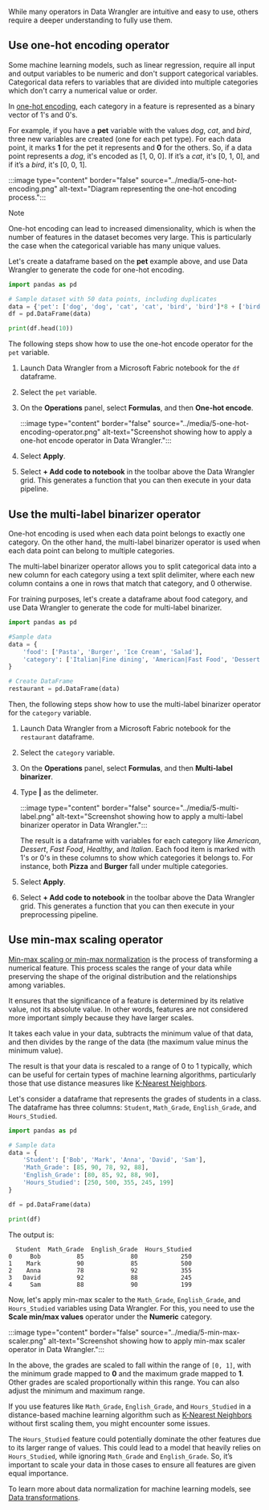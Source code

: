 While many operators in Data Wrangler are intuitive and easy to use, others require a deeper understanding to fully use them.

## Use one-hot encoding operator

Some machine learning models, such as linear regression, require all input and output variables to be numeric and don't support categorical variables. Categorical data refers to variables that are divided into multiple categories which don't carry a numerical value or order.

In [one-hot encoding](/dotnet/machine-learning/how-to-guides/prepare-data-ml-net#work-with-categorical-data?azure-portal=true), each category in a feature is represented as a binary vector of 1's and 0's. 

For example, if you have a **pet** variable with the values *dog*, *cat*, and *bird*, three new variables are created (one for each pet type). For each data point, it marks **1** for the pet it represents and **0** for the others. So, if a data point represents a *dog*, it's encoded as [1, 0, 0]. If it’s a *cat*, it's [0, 1, 0], and if it’s a *bird*, it's [0, 0, 1].

:::image type="content" border="false" source="../media/5-one-hot-encoding.png" alt-text="Diagram representing the one-hot encoding process.":::

> [!Note]
> One-hot encoding can lead to increased dimensionality, which is when the number of features in the dataset becomes very large. This is particularly the case when the categorical variable has many unique values.

Let's create a dataframe based on the **pet** example above, and use Data Wrangler to generate the code for one-hot encoding.

```python
import pandas as pd

# Sample dataset with 50 data points, including duplicates
data = {'pet': ['dog', 'dog', 'cat', 'cat', 'bird', 'bird']*8 + ['bird', 'cat']}
df = pd.DataFrame(data)

print(df.head(10))
```

The following steps show how to use the one-hot encode operator for the `pet` variable.

1. Launch Data Wrangler from a Microsoft Fabric notebook for the `df` dataframe.

1. Select the `pet` variable.

1. On the **Operations** panel, select **Formulas**, and then **One-hot encode**.

    :::image type="content" border="false" source="../media/5-one-hot-encoding-operator.png" alt-text="Screenshot showing how to apply a one-hot encode operator in Data Wrangler.":::

1. Select **Apply**.

1. Select **+ Add code to notebook** in the toolbar above the Data Wrangler grid. This generates a function that you can then execute in your data pipeline.

## Use the multi-label binarizer operator

One-hot encoding is used when each data point belongs to exactly one category. On the other hand, the multi-label binarizer operator is used when each data point can belong to multiple categories.

The multi-label binarizer operator allows you to split categorical data into a new column for each category using a text split delimiter, where each new column contains a one in rows that match that category, and 0 otherwise.

For training purposes, let's create a dataframe about food category, and use Data Wrangler to generate the code for multi-label binarizer.

```python
import pandas as pd

#Sample data
data = {
    'food': ['Pasta', 'Burger', 'Ice Cream', 'Salad'],
    'category': ['Italian|Fine dining', 'American|Fast Food', 'Dessert', 'Healthy']
}

# Create DataFrame
restaurant = pd.DataFrame(data)
```

Then, the following steps show how to use the multi-label binarizer operator for the `category` variable.

1. Launch Data Wrangler from a Microsoft Fabric notebook for the `restaurant` dataframe.

1. Select the `category` variable.

1. On the **Operations** panel, select **Formulas**, and then **Multi-label binarizer**.

1. Type **|** as the delimeter.

    :::image type="content" border="false" source="../media/5-multi-label.png" alt-text="Screenshot showing how to apply a multi-label binarizer operator in Data Wrangler.":::

    The result is a dataframe with variables for each category like *American*, *Dessert*, *Fast Food*, *Healthy*, and *Italian*. Each food item is marked with 1's or 0's in these columns to show which categories it belongs to. For instance, both **Pizza** and **Burger** fall under multiple categories.

1. Select **Apply**. 

1. Select **+ Add code to notebook** in the toolbar above the Data Wrangler grid. This generates a function that you can then execute in your preprocessing pipeline.

## Use min-max scaling operator

[Min-max scaling or min-max normalization](/dotnet/machine-learning/how-to-guides/prepare-data-ml-net#min-max-normalization?azure-portal=true) is the process of transforming a numerical feature. This process scales the range of your data while preserving the shape of the original distribution and the relationships among variables.

It ensures that the significance of a feature is determined by its relative value, not its absolute value. In other words, features are not considered more important simply because they have larger scales.

It takes each value in your data, subtracts the minimum value of that data, and then divides by the range of the data (the maximum value minus the minimum value). 

The result is that your data is rescaled to a range of 0 to 1 typically, which can be useful for certain types of machine learning algorithms, particularly those that use distance measures like [K-Nearest Neighbors](https://en.wikipedia.org/wiki/K-nearest_neighbors_algorithm?azure-portal=true).

Let's consider a dataframe that represents the grades of students in a class. The dataframe has three columns: `Student`, `Math_Grade`, `English_Grade`, and `Hours_Studied`. 

```python
import pandas as pd

# Sample data
data = {
    'Student': ['Bob', 'Mark', 'Anna', 'David', 'Sam'],
    'Math_Grade': [85, 90, 78, 92, 88],
    'English_Grade': [80, 85, 92, 88, 90],
    'Hours_Studied': [250, 500, 355, 245, 199] 
}

df = pd.DataFrame(data)

print(df)
```

The output is:

```
  Student  Math_Grade  English_Grade  Hours_Studied
0     Bob          85             80            250
1    Mark          90             85            500
2    Anna          78             92            355
3   David          92             88            245
4     Sam          88             90            199
```

Now, let's apply min-max scaler to the `Math_Grade`, `English_Grade`, and `Hours_Studied` variables using Data Wrangler. For this, you need to use the **Scale min/max values** operator under the **Numeric** category.

:::image type="content" border="false" source="../media/5-min-max-scaler.png" alt-text="Screenshot showing how to apply min-max scaler operator in Data Wrangler.":::

In the above, the grades are scaled to fall within the range of `[0, 1]`, with the minimum grade mapped to **0** and the maximum grade mapped to **1**. Other grades are scaled proportionally within this range. You can also adjust the minimum and maximum range.

If you use features like `Math_Grade`, `English_Grade`, and `Hours_Studied` in a distance-based machine learning algorithm such as [K-Nearest Neighbors](https://en.wikipedia.org/wiki/K-nearest_neighbors_algorithm?azure-portal=true) without first scaling them, you might encounter some issues. 

The `Hours_Studied` feature could potentially dominate the other features due to its larger range of values. This could lead to a model that heavily relies on `Hours_Studied`, while ignoring `Math_Grade` and `English_Grade`. So, it’s important to scale your data in those cases to ensure all features are given equal importance.

To learn more about data normalization for machine learning models, see [Data transformations](/dotnet/machine-learning/resources/transforms#normalization-and-scaling?azure-portal=true).